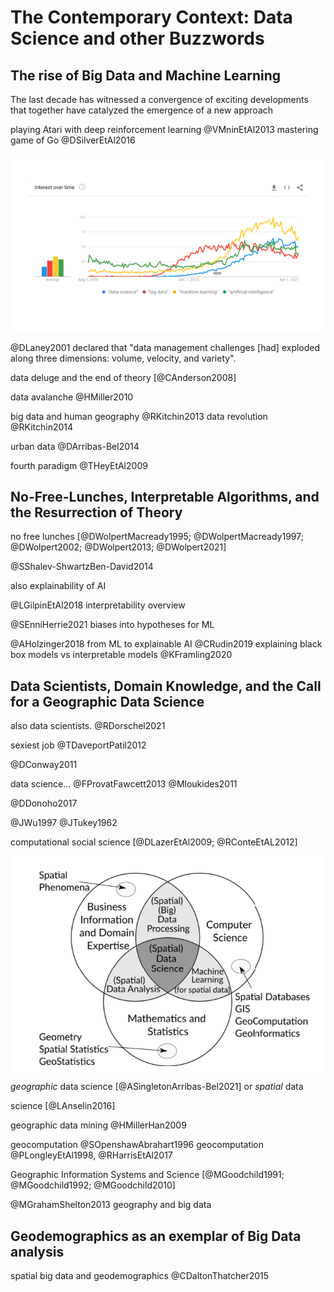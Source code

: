 # The Contemporary Context: Data Science and other Buzzwords

## The rise of Big Data and Machine Learning

The last decade has witnessed a convergence of exciting developments
that together have catalyzed the emergence of a new approach  

playing Atari with deep reinforcement learning @VMninEtAl2013
mastering game of Go @DSilverEtAl2016


![](../fig/GoogleTrends2021.png)

@DLaney2001 declared that "data management challenges [had] exploded
along three dimensions: volume, velocity, and variety".

data deluge and the end of theory [@CAnderson2008]


data avalanche @HMiller2010

big data and human geography @RKitchin2013
data revolution @RKitchin2014

urban data
@DArribas-Bel2014

fourth paradigm @THeyEtAl2009

## No-Free-Lunches, Interpretable Algorithms, and the Resurrection of Theory

no free lunches
[@DWolpertMacready1995; @DWolpertMacready1997; @DWolpert2002; @DWolpert2013; @DWolpert2021]

@SShalev-ShwartzBen-David2014

also explainability of AI

@LGilpinEtAl2018 interpretability overview

@SEnniHerrie2021 biases into hypotheses for ML

@AHolzinger2018 from ML to explainable AI
@CRudin2019 explaining black box models vs interpretable models
@KFramling2020

## Data Scientists, Domain Knowledge, and the Call for a Geographic Data Science

also data scientists.
@RDorschel2021

sexiest job @TDaveportPatil2012

@DConway2011

data science... @FProvatFawcett2013
@Mloukides2011

@DDonoho2017

@JWu1997 @JTukey1962


computational social science [@DLazerEtAl2009; @RConteEtAL2012]

![after @ACarnielSchneider2021](../fig/ACarnielSchneider2021_VennDiagram.png)
*geographic* data science [@ASingletonArribas-Bel2021] or *spatial* data

science [@LAnselin2016]

geographic data mining @HMillerHan2009

geocomputation @SOpenshawAbrahart1996
geocomputation @PLongleyEtAl1998, @RHarrisEtAl2017

Geographic Information Systems and Science [@MGoodchild1991;
@MGoodchild1992; @MGoodchild2010]

@MGrahamShelton2013 geography and big data


## Geodemographics as an exemplar of Big Data analysis

spatial big data and geodemographics
@CDaltonThatcher2015


